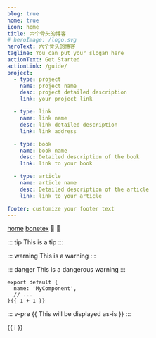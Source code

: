 ```yaml
---
blog: true
home: true
icon: home
title: 六个骨头的博客
# heroImage: /logo.svg
heroText: 六个骨头的博客
tagline: You can put your slogan here
actionText: Get Started
actionLink: /guide/
project:
  - type: project
    name: project name
    desc: project detailed description
    link: your project link

  - type: link
    name: link name
    desc: link detailed description
    link: link address

  - type: book
    name: book name
    desc: Detailed description of the book
    link: link to your book

  - type: article
    name: article name
    desc: Detailed description of the article
    link: link to your article

footer: customize your footer text
---
```

[home](/home)
[bonetex](/bonetex)
:tada: :100:

::: tip
This is a tip
:::

::: warning
This is a warning
:::

::: danger
This is a dangerous warning
:::


```js{2-3}
export default {
  name: 'MyComponent',
  // ...
}{{ 1 + 1 }}
```
::: v-pre
{{ This will be displayed as-is }}
:::

<span v-for="i in [3,4,5]">{{ i }} </span>
